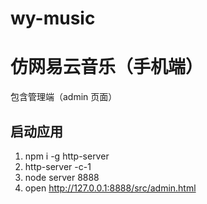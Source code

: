 # wy-music

# 仿网易云音乐（手机端）
包含管理端（admin 页面）

## 启动应用
1. npm i -g http-server
2. http-server -c-1
3. node server 8888
4. open http://127.0.0.1:8888/src/admin.html